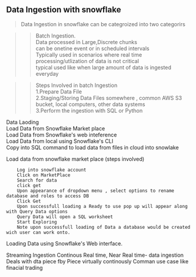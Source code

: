 ## Data Ingestion with snowflake 

> Data Ingestion in snowflake can be categroized into two categorirs 

>> Batch Ingestion.   
            Data processed in Large,Discrete chunks   
            can be onetine event or in scheduled intervals   
            Typically used in scenarios where real time processing/utlization of data is not critical   
            typical used like  when large amount of data is ingested everyday    
    
>> Steps Involved in batch Ingestion  
        1.Prepare Data File  
        2.Staging/Storing Data Files somewhere , common AWS S3 bucket, local computers, other data systems  
        3.Perform the ingestion with SQL or Python  
        
  Data Laoding    
      Load Data from Snowflake Market place  
      Load Data from Snowflake's web inteference  
      Load Data from local using Snowflake's CLI  
      Copy into SQL command to load data from files in cloud into snowlake  


Load data from snowflake market place (steps involved)

        Log into snowflake account
        Click on MarketPlace 
        Search for data
        click get
        Upon appearance of dropdown menu , select options to rename database and roles to access DB
        Click Get
        Upon successfull loading a Ready to use pop up will appear along with Query Data options
        Query Data will open a SQL worksheet 
        Start Exploring 
        Note upon successfull loading of Data a database would be created  wich user can work onto.
        
Loading Data using Snowflake's Web interface.










Streaming Ingestion
    Continous Real time, Near Real time- data ingestion
    Deals with dta piece fby Piece virtually continously
    Comman use case  like finacial trading
    
